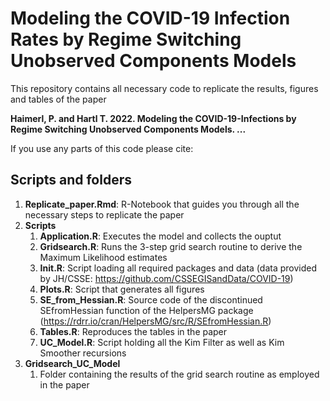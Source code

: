 # Modeling the COVID-19 Infection Rates by Regime Switching Unobserved Components Models

This repository contains all necessary code to replicate the results, figures and tables of the paper

**Haimerl, P. and Hartl T. 2022. Modeling the COVID-19-Infections by Regime Switching Unobserved Components Models. ...**

If you use any parts of this code please cite: 

## Scripts and folders
1. **Replicate_paper.Rmd**: R-Notebook that guides you through all the necessary steps to replicate the paper
2. **Scripts**
    1. **Application.R**: Executes the model and collects the ouptut
    2. **Gridsearch.R**: Runs the 3-step grid search routine to derive the Maximum Likelihood estimates
    3. **Init.R**: Script loading all required packages and data (data provided by JH/CSSE: https://github.com/CSSEGISandData/COVID-19)
    4. **Plots.R**: Script that generates all figures
    5. **SE_from_Hessian.R**: Source code of the discontinued SEfromHessian function of the HelpersMG package (https://rdrr.io/cran/HelpersMG/src/R/SEfromHessian.R)
    6. **Tables.R**: Reproduces the tables in the paper
    7. **UC_Model.R**: Script holding all the Kim Filter as well as Kim Smoother recursions
3. **Gridsearch_UC_Model**
    1. Folder containing the results of the grid search routine as employed in the paper




